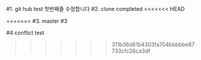 #1. git hub test 첫번째줄 수정합니다
#2. clone completed
<<<<<<< HEAD

=======
#3. master #3

#4 conflict test
>>>>>>>311b36d61b4303fa704bbbbbe87733cfc26ca3df
